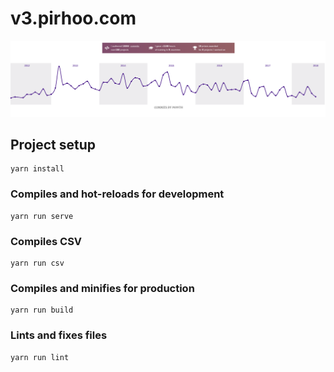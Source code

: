 # v3.pirhoo.com

![](src/assets/images/screenshot.png)

## Project setup
```
yarn install
```

### Compiles and hot-reloads for development
```
yarn run serve
```

### Compiles CSV
```
yarn run csv
```

### Compiles and minifies for production
```
yarn run build
```

### Lints and fixes files
```
yarn run lint
```
